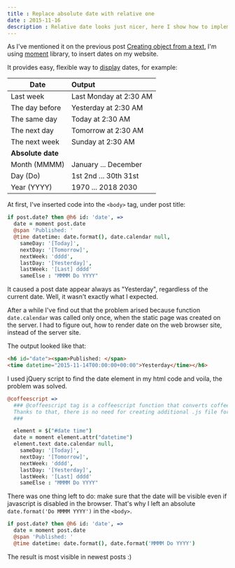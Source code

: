 ```yaml
---
title : Replace absolute date with relative one
date : 2015-11-16
description : Relative date looks just nicer, here I show how to implement it on the website
---
```


As I've mentioned it on the previous post [Creating object from a text](http://lori2lori.rocks/2015-08-29-creating-object-from-a-file.html), I'm using [moment](http://momentjs.com/docs/) library, to insert dates on my website.

It provides easy, flexible way to [display](http://momentjs.com/docs/#/displaying/) dates, for example:

|Date               | Output               |
| ------------------|:--------------------|
|Last week	        | Last Monday at 2:30 AM|
|The day before	    | Yesterday at 2:30 AM |
|The same day       |	Today at 2:30 AM     |
|The next day       |	Tomorrow at 2:30 AM  |
|The next week	    | Sunday at 2:30 AM    |
|**Absolute date**  |        |
| Month (MMMM)  | January ...  December |
| Day   (Do)     |  1st 2nd ... 30th 31st|
| Year  (YYYY)   |   1970 ... 2018 2030  |

At first, I've inserted code into the `<body>` tag, under post title:

```coffeescript
if post.date? then @h6 id: 'date', =>
  date = moment post.date
  @span 'Published: '
  @time datetime: date.format(), date.calendar null,
    sameDay: '[Today]',
    nextDay: '[Tomorrow]',
    nextWeek: 'dddd',
    lastDay: '[Yesterday]',
    lastWeek: '[Last] dddd'
    sameElse : "MMMM Do YYYY"
```
It caused a post date appear always as "Yesterday", regardless of the current date. Well, it wasn't exactly what I expected.

After a while I've find out that the problem arised because function `date.calendar` was called only once, when the static page was created on the server.
I had to figure out, how to render date on the web browser site, instead of the server site.

The output looked like that:

```html
<h6 id="date"><span>Published: </span>
<time datetime="2015-11-14T00:00:00+00:00">Yesterday</time></h6>
```
I used jQuery script to find the date element in my html code and voila, the problem was solved.

```coffeescript
@coffeescript =>
  ### @coffeescript tag is a coffeescript function that converts coffee into js directly.
  Thanks to that, there is no need for creating additional .js file for scripts.
  ###

  element = $("#date time")
  date = moment element.attr("datetime")
  element.text date.calendar null,
    sameDay: '[Today]',
    nextDay: '[Tomorrow]',
    nextWeek: 'dddd',
    lastDay: '[Yesterday]',
    lastWeek: '[Last] dddd'
    sameElse : "MMMM Do YYYY"
```

There was one thing left to do: make sure that the date will be visible even if javascript is disabled in the browser. That's why I left an absolute `date.format('Do MMMM YYYY')` in the `<body>`.

```coffeescript
if post.date? then @h6 id: 'date', =>
  date = moment post.date
  @span 'Published: '
  @time datetime: date.format(), date.format('MMMM Do YYYY')
```

The result is most visible in newest posts :)
